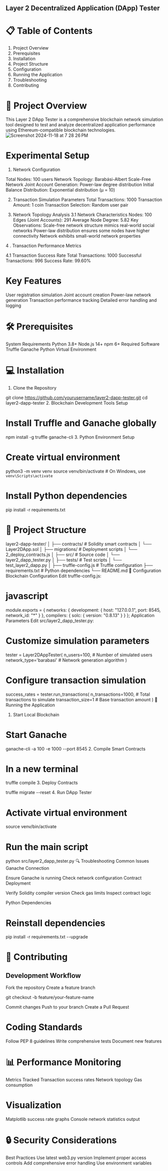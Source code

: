 ## Layer 2 Decentralized Application (DApp) Tester

# 📋 Table of Contents
1. Project Overview
2. Prerequisites
3. Installation
4. Project Structure
5. Configuration
6. Running the Application
7. Troubleshooting
8. Contributing

# 🌟 Project Overview
This Layer 2 DApp Tester is a comprehensive blockchain network simulation tool designed to test and analyze decentralized application performance using Ethereum-compatible blockchain technologies.
![Screenshot 2024-11-18 at 7 28 26 PM](https://github.com/user-attachments/assets/a2ec0140-cd49-4365-a320-2c8923c8009c)

# Experimental Setup

1. Network Configuration

Total Nodes: 100 users
Network Topology: Barabási-Albert Scale-Free Network
Joint Account Generation: Power-law degree distribution
Initial Balance Distribution: Exponential distribution (μ = 10)

2. Transaction Simulation Parameters
Total Transactions: 1000
Transaction Amount: 1 coin
Transaction Selection: Random user pair

3. Network Topology Analysis
3.1 Network Characteristics
Nodes: 100
Edges (Joint Accounts): 291
Average Node Degree: 5.82
Key Observations:
Scale-free network structure mimics real-world social networks
Power-law distribution ensures some nodes have higher connectivity
Network exhibits small-world network properties



4 . Transaction Performance Metrics

4.1 Transaction Success Rate
Total Transactions: 1000
Successful Transactions: 996
Success Rate: 99.60%



# Key Features

User registration simulation
Joint account creation
Power-law network generation
Transaction performance tracking
Detailed error handling and logging

# 🛠 Prerequisites

System Requirements
Python 3.8+
Node.js 14+
npm 6+
Required Software
Truffle
Ganache
Python Virtual Environment

# 💻 Installation

1. Clone the Repository

git clone https://github.com/yourusername/layer2-dapp-tester.git
cd layer2-dapp-tester
2. Blockchain Development Tools Setup

# Install Truffle and Ganache globally
npm install -g truffle ganache-cli
3. Python Environment Setup

# Create virtual environment
python3 -m venv venv
source venv/bin/activate  # On Windows, use `venv\Scripts\activate`

# Install Python dependencies
pip install -r requirements.txt

# 📂 Project Structure


layer2-dapp-tester/
│
├── contracts/             # Solidity smart contracts
│   └── Layer2DApp.sol
│
├── migrations/            # Deployment scripts
│   └── 2_deploy_contracts.js
│
├── src/                   # Source code
│   └── layer2_dapp_tester.py
│
├── tests/                 # Test scripts
│   └── test_layer2_dapp.py
│
├── truffle-config.js      # Truffle configuration
├── requirements.txt       # Python dependencies
└── README.md
🔧 Configuration
Blockchain Configuration
Edit truffle-config.js:

# javascript

module.exports = {
  networks: {
    development: {
      host: "127.0.0.1",
      port: 8545,
      network_id: "*"
    }
  },
  compilers: {
    solc: {
      version: "0.8.13"
    }
  }
};
Application Parameters
Edit src/layer2_dapp_tester.py:


# Customize simulation parameters
tester = Layer2DAppTester(
    n_users=100,           # Number of simulated users
    network_type='barabasi' # Network generation algorithm
)

# Configure transaction simulation
success_rates = tester.run_transactions(
    n_transactions=1000,   # Total transactions to simulate
    transaction_size=1     # Base transaction amount
)
🚀 Running the Application
1. Start Local Blockchain

# Start Ganache
ganache-cli -a 100 -e 1000 --port 8545
2. Compile Smart Contracts

# In a new terminal
truffle compile
3. Deploy Contracts

truffle migrate --reset
4. Run DApp Tester

# Activate virtual environment
source venv/bin/activate

# Run the main script
python src/layer2_dapp_tester.py
🔍 Troubleshooting
Common Issues
Ganache Connection

Ensure Ganache is running
Check network configuration
Contract Deployment

Verify Solidity compiler version
Check gas limits
Inspect contract logic

Python Dependencies

# Reinstall dependencies
pip install -r requirements.txt --upgrade


# 🤝 Contributing
## Development Workflow
Fork the repository
Create a feature branch

git checkout -b feature/your-feature-name

Commit changes
Push to your branch
Create a Pull Request


# Coding Standards

Follow PEP 8 guidelines
Write comprehensive tests
Document new features


# 📊 Performance Monitoring

Metrics Tracked
Transaction success rates
Network topology
Gas consumption


# Visualization

Matplotlib success rate graphs
Console network statistics output


# 🔒 Security Considerations

Best Practices
Use latest web3.py version
Implement proper access controls
Add comprehensive error handling
Use environment variables
